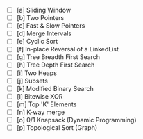 -[ ] [a] Sliding Window
-[ ] [b] Two Pointers
-[ ] [c] Fast & Slow Pointers
-[ ] [d] Merge Intervals
-[ ] [e] Cyclic Sort
-[ ] [f] In-place Reversal of a LinkedList
-[ ] [g] Tree Breadth First Search
-[ ] [h] Tree Depth First Search
-[ ] [i] Two Heaps
-[ ] [j] Subsets
-[ ] [k] Modified Binary Search
-[ ] [l] Bitewise XOR
-[ ] [m] Top 'K' Elements
-[ ] [n] K-way merge
-[ ] [o] 0/1 Knapsack (Dynamic Programming)
-[ ] [p] Topological Sort (Graph)

